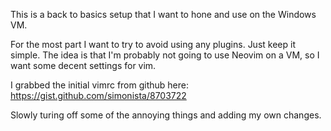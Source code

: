 This is a back to basics setup that I want to hone and use on the Windows VM.

For the most part I want to try to avoid using any plugins. Just keep it
simple. The idea is that I'm probably not going to use Neovim on a VM, so
I want some decent settings for vim.

I grabbed the initial vimrc from github here: https://gist.github.com/simonista/8703722

Slowly turing off some of the annoying things and adding my own changes.

